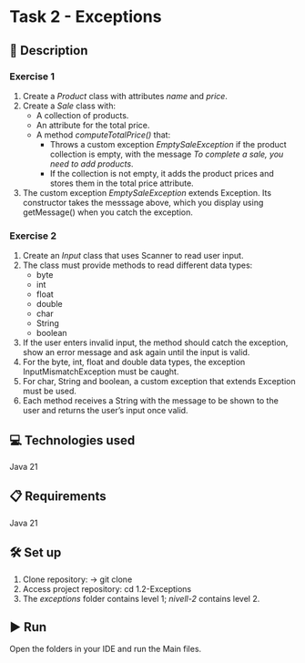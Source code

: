 # Task 2 - Exceptions

## 📄 Description

### Exercise 1

1. Create a *Product* class with attributes *name* and *price*.
2. Create a *Sale* class with:
    - A collection of products.
    - An attribute for the total price.
    - A method *computeTotalPrice()* that:
        - Throws a custom exception *EmptySaleException* if the product collection is empty, with the message *To complete a sale, you need to add products*.
        - If the collection is not empty, it adds the product prices and stores them in the total price attribute.
3. The custom exception *EmptySaleException* extends Exception. Its constructor takes the messsage above, which you display using getMessage() when you catch the exception.

### Exercise 2

1. Create an *Input* class that uses Scanner to read user input.
2. The class must provide methods to read different data types:
    - byte
    - int
    - float
    - double
    - char
    - String
    - boolean
3. If the user enters invalid input, the method should catch the exception, show an error message and ask again until the input is valid.
4. For the byte, int, float and double data types, the exception InputMismatchException must be caught.
5. For char, String and boolean, a custom exception that extends Exception must be used.
6. Each method receives a String with the message to be shown to the user and returns the user’s input once valid.

## 💻 Technologies used

Java 21

## 📋 Requirements

Java 21

## 🛠️ Set up

1. Clone repository: -> git clone
2. Access project repository: cd 1.2-Exceptions
3. The *exceptions* folder contains level 1; *nivell-2* contains level 2.

## ▶️ Run

Open the folders in your IDE and run the Main files.

